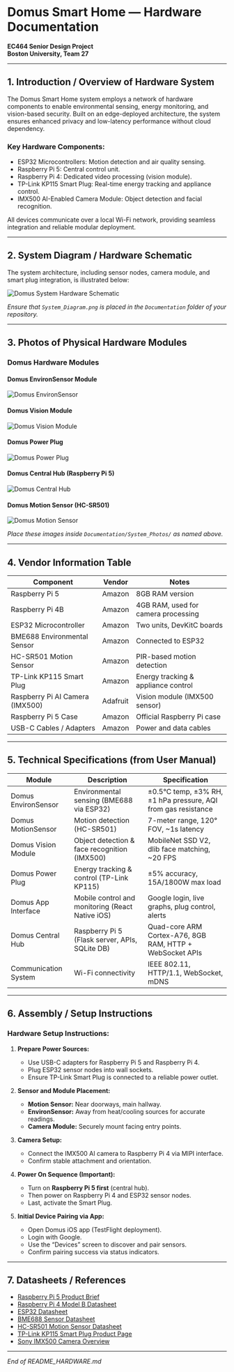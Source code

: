 # Domus Smart Home — Hardware Documentation

**EC464 Senior Design Project**  
**Boston University, Team 27**

---

## 1. Introduction / Overview of Hardware System

The Domus Smart Home system employs a network of hardware components to enable environmental sensing, energy monitoring, and vision-based security. Built on an edge-deployed architecture, the system ensures enhanced privacy and low-latency performance without cloud dependency.

### Key Hardware Components:
- ESP32 Microcontrollers: Motion detection and air quality sensing.
- Raspberry Pi 5: Central control unit.
- Raspberry Pi 4: Dedicated video processing (vision module).
- TP-Link KP115 Smart Plug: Real-time energy tracking and appliance control.
- IMX500 AI-Enabled Camera Module: Object detection and facial recognition.

All devices communicate over a local Wi-Fi network, providing seamless integration and reliable modular deployment.

---

## 2. System Diagram / Hardware Schematic

The system architecture, including sensor nodes, camera module, and smart plug integration, is illustrated below:

![Domus System Hardware Schematic](./Documentation/System_Diagram.png)

*Ensure that `System_Diagram.png` is placed in the `Documentation` folder of your repository.*

---

## 3. Photos of Physical Hardware Modules

### Domus Hardware Modules

#### Domus EnvironSensor Module  
![Domus EnvironSensor](./Documentation/System_Photos/environ_sensor.png)

#### Domus Vision Module  
![Domus Vision Module](./Documentation/System_Photos/vision_module.png)

#### Domus Power Plug  
![Domus Power Plug](./Documentation/System_Photos/power_plug.png)

#### Domus Central Hub (Raspberry Pi 5)  
![Domus Central Hub](./Documentation/System_Photos/central_hub.png)

#### Domus Motion Sensor (HC-SR501)  
![Domus Motion Sensor](./Documentation/System_Photos/motion_sensor.png)

*Place these images inside `Documentation/System_Photos/` as named above.*

---

## 4. Vendor Information Table

| Component                      | Vendor        | Notes                                 |
|----------------------------------|---------------|---------------------------------------|
| Raspberry Pi 5                  | Amazon        | 8GB RAM version                      |
| Raspberry Pi 4B                 | Amazon        | 4GB RAM, used for camera processing  |
| ESP32 Microcontroller           | Amazon        | Two units, DevKitC boards            |
| BME688 Environmental Sensor     | Amazon        | Connected to ESP32                   |
| HC-SR501 Motion Sensor          | Amazon        | PIR-based motion detection           |
| TP-Link KP115 Smart Plug        | Amazon        | Energy tracking & appliance control  |
| Raspberry Pi AI Camera (IMX500) | Adafruit      | Vision module (IMX500 sensor)        |
| Raspberry Pi 5 Case             | Amazon        | Official Raspberry Pi case           |
| USB-C Cables / Adapters         | Amazon        | Power and data cables                |

---

## 5. Technical Specifications (from User Manual)

| Module                | Description                                      | Specification                         |
|-----------------------|--------------------------------------------------|----------------------------------------|
| Domus EnvironSensor   | Environmental sensing (BME688 via ESP32)         | ±0.5°C temp, ±3% RH, ±1 hPa pressure, AQI from gas resistance |
| Domus MotionSensor    | Motion detection (HC-SR501)                      | 7-meter range, 120° FOV, ~1s latency   |
| Domus Vision Module   | Object detection & face recognition (IMX500)     | MobileNet SSD V2, dlib face matching, ~20 FPS |
| Domus Power Plug      | Energy tracking & control (TP-Link KP115)        | ±5% accuracy, 15A/1800W max load       |
| Domus App Interface   | Mobile control and monitoring (React Native iOS) | Google login, live graphs, plug control, alerts |
| Domus Central Hub     | Raspberry Pi 5 (Flask server, APIs, SQLite DB)   | Quad-core ARM Cortex-A76, 8GB RAM, HTTP + WebSocket APIs |
| Communication System  | Wi-Fi connectivity                               | IEEE 802.11, HTTP/1.1, WebSocket, mDNS |

---

## 6. Assembly / Setup Instructions

### Hardware Setup Instructions:

1. **Prepare Power Sources:**
   - Use USB-C adapters for Raspberry Pi 5 and Raspberry Pi 4.
   - Plug ESP32 sensor nodes into wall sockets.
   - Ensure TP-Link Smart Plug is connected to a reliable power outlet.

2. **Sensor and Module Placement:**
   - **Motion Sensor:** Near doorways, main hallway.
   - **EnvironSensor:** Away from heat/cooling sources for accurate readings.
   - **Camera Module:** Securely mount facing entry points.

3. **Camera Setup:**
   - Connect the IMX500 AI camera to Raspberry Pi 4 via MIPI interface.
   - Confirm stable attachment and orientation.

4. **Power On Sequence (Important):**
   - Turn on **Raspberry Pi 5 first** (central hub).
   - Then power on Raspberry Pi 4 and ESP32 sensor nodes.
   - Last, activate the Smart Plug.

5. **Initial Device Pairing via App:**
   - Open Domus iOS app (TestFlight deployment).
   - Login with Google.
   - Use the “Devices” screen to discover and pair sensors.
   - Confirm pairing success via status indicators.

---

## 7. Datasheets / References

- [Raspberry Pi 5 Product Brief](https://datasheets.raspberrypi.com/rpi5/raspberry-pi-5-product-brief.pdf)
- [Raspberry Pi 4 Model B Datasheet](https://datasheets.raspberrypi.com/rpi4/raspberry-pi-4-datasheet.pdf)
- [ESP32 Datasheet](https://www.espressif.com/sites/default/files/documentation/esp32_datasheet_en.pdf)
- [BME688 Sensor Datasheet](https://www.bosch-sensortec.com/media/boschsensortec/downloads/datasheets/bst-bme688-ds001.pdf)
- [HC-SR501 Motion Sensor Datasheet](https://www.mpja.com/download/31227sc.pdf)
- [TP-Link KP115 Smart Plug Product Page](https://static.tp-link.com/2020/202010/20201030/KP115%28US%291.0%20%26%201.8_Datasheet.pdf)
- [Sony IMX500 Camera Overview](https://www.sony-semicon.com/en/products/IS/imx500.html)

---

*End of README_HARDWARE.md*

